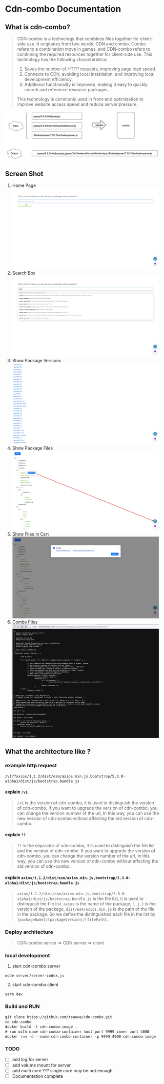 # Cdn-combo Documentation


## What is cdn-combo?
> CDN-combo is a technology that combines files together for client-side use. It originates from two words: CDN and combo. Combo refers to a combination move in games, and CDN-combo refers to combining the required resources together for client-side use. This technology has the following characteristics:
> 1. Saves the number of HTTP requests, improving page load speed.
> 2. Connects to CDN, avoiding local installation, and improving local development efficiency.
> 3. Additional functionality is improved, making it easy to quickly search and reference resource packages.
>
> This technology is commonly used in front-end optimization to improve website access speed and reduce server pressure.
> 
![cdn-combo is a tool that can help you to combine multiple files into one file. It is very useful when you want to reduce the number of requests to the server.](screen-shot/combo.jpeg)


## Screen Shot
1. Home Page
![HOME](screen-shot/home.jpg)
2. Search Box
![search](screen-shot/search.jpg)
3. Show Package Versions
![versions](screen-shot/versions.jpg)
4. Show Package Files
![tree](screen-shot/tree.jpg)
5. Show Files In Cart
![open](screen-shot/open.jpg)
6. Combo Files
![concat](screen-shot/concat.jpg)



## What the architecture like ?
### example http request
```
/v1??axios/1.1.2/dist/esm/axios.min.js,bootstrap/5.3.0-alpha1/dist/js/bootstrap.bundle.js
```

#### explain `/v1`
> `/v1` is the version of cdn-combo, it is used to distinguish the version of cdn-combo. If you want to upgrade the version of cdn-combo, you can change the version number of the url, In this way, you can use the new version of cdn-combo without affecting the old version of cdn-combo.


#### explain `??`
> `??` is the separator of cdn-combo, it is used to distinguish the file list and the version of cdn-combo. If you want to upgrade the version of cdn-combo, you can change the version number of the url, In this way, you can use the new version of cdn-combo without affecting the old version of cdn-combo.


#### explain `axios/1.1.2/dist/esm/axios.min.js,bootstrap/5.3.0-alpha1/dist/js/bootstrap.bundle.js`
> `axios/1.1.2/dist/esm/axios.min.js,bootstrap/5.3.0-alpha1/dist/js/bootstrap.bundle.js` is the file list, it is used to distinguish the file list. `axios` is the name of the package, `1.1.2` is the version of the package, `dist/esm/axios.min.js` is the path of the file in the package. So we define the distinguished each file in the list by `[packageName]/[packageVersion]/[filePath]`.


### Deploy architecture
> CDN-combo server => CDN server => client


### local development
1. start cdn-combo server
```
node server/server-index.js
```
2. start cdn-combo client
```
yarn dev
```


### Build and RUN
```
git clone https://github.com/tsaowe/cdn-combo.git
cd cdn-combo
docker build -t cdn-combo-image .
# run with name cdn-combo-container host port 9999 inner port 4000
docker run -d --name cdn-combo-container -p 9999:4000 cdn-combo-image
```

### TODO
- [ ] add log for server
- [ ] add volume mount for server
- [ ] add multi core ??? single core may be not enough
- [ ] Documentation complete
